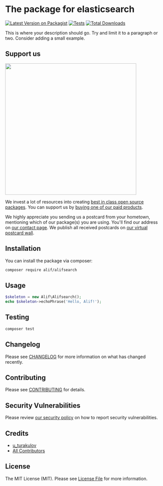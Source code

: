 # The package for elasticsearch

[![Latest Version on Packagist](https://img.shields.io/packagist/v/alif/alifsearch.svg?style=flat-square)](https://packagist.org/packages/alif/alifsearch)
[![Tests](https://img.shields.io/github/actions/workflow/status/alif/alifsearch/run-tests.yml?branch=main&label=tests&style=flat-square)](https://github.com/alif/alifsearch/actions/workflows/run-tests.yml)
[![Total Downloads](https://img.shields.io/packagist/dt/alif/alifsearch.svg?style=flat-square)](https://packagist.org/packages/alif/alifsearch)

This is where your description should go. Try and limit it to a paragraph or two. Consider adding a small example.

## Support us

[<img src="https://github-ads.s3.eu-central-1.amazonaws.com/alifsearch.jpg?t=1" width="419px" />](https://spatie.be/github-ad-click/alifsearch)

We invest a lot of resources into creating [best in class open source packages](https://spatie.be/open-source). You can support us by [buying one of our paid products](https://spatie.be/open-source/support-us).

We highly appreciate you sending us a postcard from your hometown, mentioning which of our package(s) you are using. You'll find our address on [our contact page](https://spatie.be/about-us). We publish all received postcards on [our virtual postcard wall](https://spatie.be/open-source/postcards).

## Installation

You can install the package via composer:

```bash
composer require alif/alifsearch
```

## Usage

```php
$skeleton = new Alif\Alifsearch();
echo $skeleton->echoPhrase('Hello, Alif!');
```

## Testing

```bash
composer test
```

## Changelog

Please see [CHANGELOG](CHANGELOG.md) for more information on what has changed recently.

## Contributing

Please see [CONTRIBUTING](https://github.com/spatie/.github/blob/main/CONTRIBUTING.md) for details.

## Security Vulnerabilities

Please review [our security policy](../../security/policy) on how to report security vulnerabilities.

## Credits

- [u_turakulov](https://github.com/u_turakulov)
- [All Contributors](../../contributors)

## License

The MIT License (MIT). Please see [License File](LICENSE.md) for more information.
